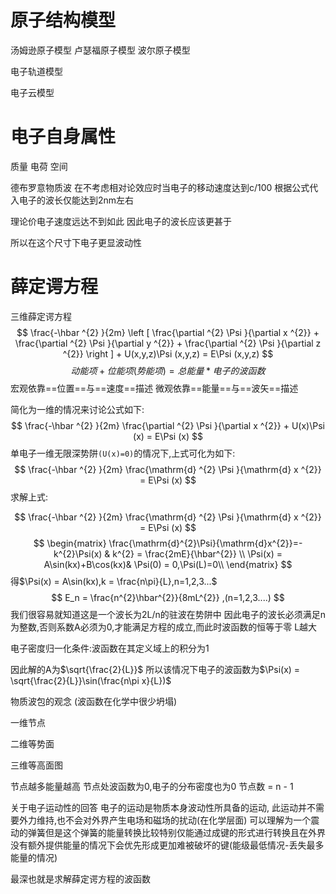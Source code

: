 # 原子结构模型

汤姆逊原子模型
卢瑟福原子模型
波尔原子模型

电子轨道模型

电子云模型

# 电子自身属性
质量
电荷
空间

德布罗意物质波
在不考虑相对论效应时当电子的移动速度达到c/100
根据公式代入电子的波长仅能达到2nm左右

理论价电子速度远达不到如此
因此电子的波长应该更甚于

所以在这个尺寸下电子更显波动性

# 薛定谔方程

三维薛定谔方程
$$
\frac{-\hbar ^{2} }{2m} \left [ \frac{\partial ^{2} \Psi  }{\partial x ^{2}} +  \frac{\partial ^{2} \Psi  }{\partial y ^{2}} + \frac{\partial ^{2} \Psi  }{\partial z ^{2}} \right ] + U(x,y,z)\Psi (x,y,z) = E\Psi (x,y,z) 
$$
$$
动能项 + 位能项(势能项) = 总能量 * 电子的波函数
$$
宏观依靠==位置==与==速度==描述
微观依靠==能量==与==波矢==描述

简化为一维的情况来讨论公式如下:
$$
\frac{-\hbar ^{2} }{2m}  \frac{\partial ^{2} \Psi  }{\partial x ^{2}}  + U(x)\Psi (x) = E\Psi (x) 
$$
单电子一维无限深势阱`(U(x)=0)`的情况下,上式可化为如下:
$$
\frac{-\hbar ^{2} }{2m}  \frac{\mathrm{d} ^{2} \Psi  }{\mathrm{d} x ^{2}} = E\Psi (x) 
$$
求解上式:

$$ \frac{-\hbar ^{2} }{2m}  \frac{\mathrm{d} ^{2} \Psi  }{\mathrm{d} x ^{2}} = E\Psi (x)  $$
$$
\begin{matrix} 
\frac{\mathrm{d}^{2}\Psi}{\mathrm{d}x^{2}}=-k^{2}\Psi(x) &
k^{2} = \frac{2mE}{\hbar^{2}} \\
\Psi(x) = A\sin(kx)+B\cos(kx)&
\Psi(0) = 0,\Psi(L)=0\\
\end{matrix}
$$
得$\Psi(x) =  A\sin(kx),k = \frac{n\pi}{L},n=1,2,3...$
$$
E_n = \frac{n^{2}\hbar^{2}}{8mL^{2}} ,(n=1,2,3....)
$$
我们很容易就知道这是一个波长为2L/n的驻波在势阱中
因此电子的波长必须满足n为整数,否则系数A必须为0,才能满足方程的成立,而此时波函数的恒等于零
L越大

电子密度归一化条件:波函数在其定义域上的积分为1

因此解的A为$\sqrt{\frac{2}{L}}$
所以该情况下电子的波函数为$\Psi(x) = \sqrt{\frac{2}{L}}\sin(\frac{n\pi x}{L})$

物质波包的观念
(波函数在化学中很少坍塌)

一维节点

二维等势面

三维等高面图

节点越多能量越高
节点处波函数为0,电子的分布密度也为0
节点数 = n - 1

关于电子运动性的回答
电子的运动是物质本身波动性所具备的运动,
此运动并不需要外力维持,也不会对外界产生电场和磁场的扰动(在化学层面)
可以理解为一个震动的弹簧但是这个弹簧的能量转换比较特别仅能通过成键的形式进行转换且在外界没有额外提供能量的情况下会优先形成更加难被破坏的键(能级最低情况-丢失最多能量的情况)

最深也就是求解薛定谔方程的波函数
